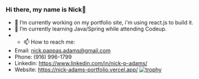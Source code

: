 ### Hi there, my name is Nick👋
- 🔭 I’m currently working on my portfolio site, i'm using react.js to build it.
-  🌱 I’m currently learning Java/Spring while attending Codeup.
- - 📫 How to reach me: 
- Email: nick.pappas.adams@gmail.com
- Phone: (916) 996-1799
- Linkedin: https://www.linkedin.com/in/nick-p-adams/
- Website: https://nick-adams-portfolio.vercel.app/
[![trophy](https://github-profile-trophy.vercel.app/?username=Nick-Adams-81)](https://github.com/ryo-ma/github-profile-trophy)

<!--
**Nick-Adams-81/Nick-Adams-81** is a ✨ _special_ ✨ repository because its `README.md` (this file) appears on your GitHub profile.

Here are some ideas to get you started:

- 🔭 I’m currently working on ...
- 🌱 I’m currently learning ...
- 👯 I’m looking to collaborate on ...
- 🤔 I’m looking for help with ...
- 💬 Ask me about ...
- 📫 How to reach me: ...
- 😄 Pronouns: ...
- ⚡ Fun fact: ...
-->
